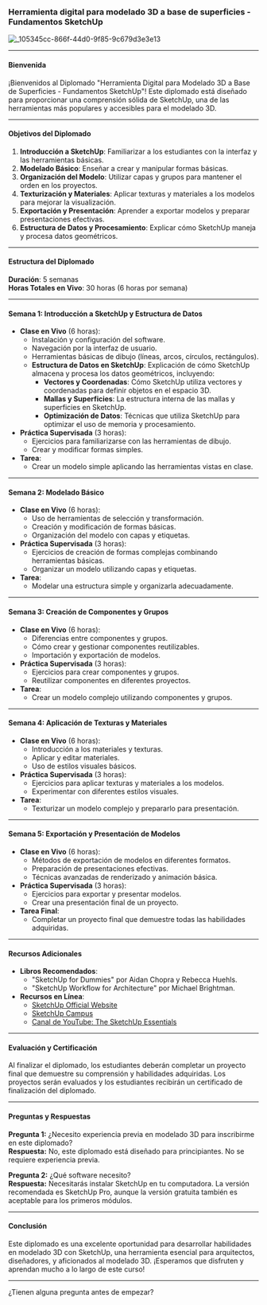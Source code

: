### Herramienta digital para modelado 3D a base de superficies - Fundamentos SketchUp

![_105345cc-866f-44d0-9f85-9c679d3e3e13](https://github.com/Tsintalabedu/Herramienta-digital-para-modelado-3D-a-base-de-superficies-fundamentos/assets/174733283/acd3de9d-9318-4d5a-acb8-a8e8a73372dc)

---

#### Bienvenida

¡Bienvenidos al Diplomado "Herramienta Digital para Modelado 3D a Base de Superficies - Fundamentos SketchUp"! Este diplomado está diseñado para proporcionar una comprensión sólida de SketchUp, una de las herramientas más populares y accesibles para el modelado 3D.

---

#### Objetivos del Diplomado

1. **Introducción a SketchUp**: Familiarizar a los estudiantes con la interfaz y las herramientas básicas.
2. **Modelado Básico**: Enseñar a crear y manipular formas básicas.
3. **Organización del Modelo**: Utilizar capas y grupos para mantener el orden en los proyectos.
4. **Texturización y Materiales**: Aplicar texturas y materiales a los modelos para mejorar la visualización.
5. **Exportación y Presentación**: Aprender a exportar modelos y preparar presentaciones efectivas.
6. **Estructura de Datos y Procesamiento**: Explicar cómo SketchUp maneja y procesa datos geométricos.

---

#### Estructura del Diplomado

**Duración**: 5 semanas  
**Horas Totales en Vivo**: 30 horas (6 horas por semana)

---

#### Semana 1: Introducción a SketchUp y Estructura de Datos

- **Clase en Vivo** (6 horas):
  - Instalación y configuración del software.
  - Navegación por la interfaz de usuario.
  - Herramientas básicas de dibujo (líneas, arcos, círculos, rectángulos).
  - **Estructura de Datos en SketchUp**: Explicación de cómo SketchUp almacena y procesa los datos geométricos, incluyendo:
    - **Vectores y Coordenadas**: Cómo SketchUp utiliza vectores y coordenadas para definir objetos en el espacio 3D.
    - **Mallas y Superficies**: La estructura interna de las mallas y superficies en SketchUp.
    - **Optimización de Datos**: Técnicas que utiliza SketchUp para optimizar el uso de memoria y procesamiento.
- **Práctica Supervisada** (3 horas):
  - Ejercicios para familiarizarse con las herramientas de dibujo.
  - Crear y modificar formas simples.
- **Tarea**:
  - Crear un modelo simple aplicando las herramientas vistas en clase.

---

#### Semana 2: Modelado Básico

- **Clase en Vivo** (6 horas):
  - Uso de herramientas de selección y transformación.
  - Creación y modificación de formas básicas.
  - Organización del modelo con capas y etiquetas.
- **Práctica Supervisada** (3 horas):
  - Ejercicios de creación de formas complejas combinando herramientas básicas.
  - Organizar un modelo utilizando capas y etiquetas.
- **Tarea**:
  - Modelar una estructura simple y organizarla adecuadamente.

---

#### Semana 3: Creación de Componentes y Grupos

- **Clase en Vivo** (6 horas):
  - Diferencias entre componentes y grupos.
  - Cómo crear y gestionar componentes reutilizables.
  - Importación y exportación de modelos.
- **Práctica Supervisada** (3 horas):
  - Ejercicios para crear componentes y grupos.
  - Reutilizar componentes en diferentes proyectos.
- **Tarea**:
  - Crear un modelo complejo utilizando componentes y grupos.

---

#### Semana 4: Aplicación de Texturas y Materiales

- **Clase en Vivo** (6 horas):
  - Introducción a los materiales y texturas.
  - Aplicar y editar materiales.
  - Uso de estilos visuales básicos.
- **Práctica Supervisada** (3 horas):
  - Ejercicios para aplicar texturas y materiales a los modelos.
  - Experimentar con diferentes estilos visuales.
- **Tarea**:
  - Texturizar un modelo complejo y prepararlo para presentación.

---

#### Semana 5: Exportación y Presentación de Modelos

- **Clase en Vivo** (6 horas):
  - Métodos de exportación de modelos en diferentes formatos.
  - Preparación de presentaciones efectivas.
  - Técnicas avanzadas de renderizado y animación básica.
- **Práctica Supervisada** (3 horas):
  - Ejercicios para exportar y presentar modelos.
  - Crear una presentación final de un proyecto.
- **Tarea Final**:
  - Completar un proyecto final que demuestre todas las habilidades adquiridas.

---

#### Recursos Adicionales

- **Libros Recomendados**:
  - "SketchUp for Dummies" por Aidan Chopra y Rebecca Huehls.
  - "SketchUp Workflow for Architecture" por Michael Brightman.
- **Recursos en Línea**:
  - [SketchUp Official Website](https://www.sketchup.com/)
  - [SketchUp Campus](https://learn.sketchup.com/)
  - [Canal de YouTube: The SketchUp Essentials](https://www.youtube.com/user/SketchUpEssentials)

---

#### Evaluación y Certificación

Al finalizar el diplomado, los estudiantes deberán completar un proyecto final que demuestre su comprensión y habilidades adquiridas. Los proyectos serán evaluados y los estudiantes recibirán un certificado de finalización del diplomado.

---

#### Preguntas y Respuestas

**Pregunta 1:** ¿Necesito experiencia previa en modelado 3D para inscribirme en este diplomado?  
**Respuesta:** No, este diplomado está diseñado para principiantes. No se requiere experiencia previa.

**Pregunta 2:** ¿Qué software necesito?  
**Respuesta:** Necesitarás instalar SketchUp en tu computadora. La versión recomendada es SketchUp Pro, aunque la versión gratuita también es aceptable para los primeros módulos.

---

#### Conclusión

Este diplomado es una excelente oportunidad para desarrollar habilidades en modelado 3D con SketchUp, una herramienta esencial para arquitectos, diseñadores, y aficionados al modelado 3D. ¡Esperamos que disfruten y aprendan mucho a lo largo de este curso!

---

¿Tienen alguna pregunta antes de empezar?
